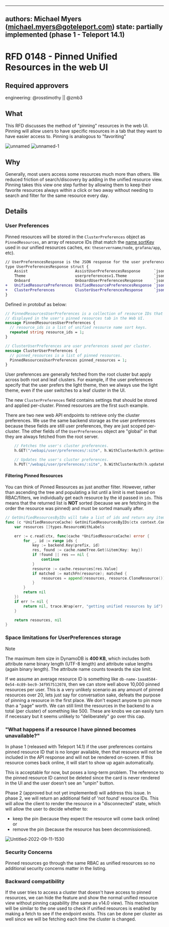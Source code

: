
---
authors: Michael Myers (michael.myers@goteleport.com)
state: partially implemented (phase 1 - Teleport 14.1)
---

# RFD 0148 - Pinned Unified Resources in the web UI

## Required approvers

engineering: @rosstimothy || @zmb3

## What

This RFD discusses the method of "pinning" resources in the web UI. Pinning will allow users to have
specific resources in a tab that they want to have easier access to. Pinning is analogous to "favoriting"

![unnamed](https://github.com/gravitational/teleport/assets/5201977/affe68b9-323f-4aa0-948c-9d8fb53f8c01)
![unnamed-1](https://github.com/gravitational/teleport/assets/5201977/1f9c5915-4cde-478c-b788-cd49b04edcd3)


## Why

Generally, most users access some resources much more than others. We reduced friction of search/discovery by
adding in the unified resource view. Pinning takes this view one step further by allowing them to keep their
favorite resources always within a click or two away without needing to search and filter for the same resource
every day.

## Details

### User Preferences

Pinned resources will be stored in the `ClusterPreferences` object as
`PinnedResources`, an array of resource IDs (that match the [name sortKey](https://github.com/gravitational/teleport/blob/master/lib/services/unified_resource.go#L389-L394) used in our
unified resources caches, ex: `theservername/node`, `grafana/app`, etc).


```diff
// UserPreferencesResponse is the JSON response for the user preferences.
type UserPreferencesResponse struct {
	Assist                     AssistUserPreferencesResponse      `json:"assist"`
	Theme                      userpreferencesv1.Theme            `json:"theme"`
	Onboard                    OnboardUserPreferencesResponse     `json:"onboard"`
+	UnifiedResourcePreferences UnifiedResourcePreferencesResponse `json:"unifiedResourcePreferences"`
+	ClusterPreferences         ClusterUserPreferencesResponse     `json:"clusterPreferences,omitempty"`
}
```

Defined in protobuf as below:

```protobuf
// PinnedResourcesUserPreferences is a collection of resource IDs that will be
// displayed in the user's pinned resources tab in the Web UI.
message PinnedResourcesUserPreferences {
  // resource_ids is a list of unified resource name sort keys.
  repeated string resource_ids = 1;
}

// ClusterUserPreferences are user preferences saved per cluster.
message ClusterUserPreferences {
  // pinned_resources is a list of pinned resources.
  PinnedResourcesUserPreferences pinned_resources = 1;
}
```

User preferences are generally fetched from the root cluster but apply across
both root and leaf clusters. For example, if the user preferences specify that
the user prefers the light theme, then we always use the light theme, even if
the user switches to a leaf cluster in the UI.

The new `ClusterPreferences` field contains settings that should be stored
and applied per-cluster. Pinned resources are the first such example.

There are two new web API endpoints to retrieve only the cluster preferences. We
use the same backend storage as the user preferences because these fields are
still user preferences, they are just scoped per-cluster. The other fields of
the `UserPreferences` object are "global" in that they are always fetched from
the root server.

```go
	// Fetches the user's cluster preferences.
	h.GET("/webapi/user/preferences/:site", h.WithClusterAuth(h.getUserClusterPreferences))

	// Updates the user's cluster preferences.
	h.PUT("/webapi/user/preferences/:site", h.WithClusterAuth(h.updateUserClusterPreferences))
```

#### Filtering Pinned Resources

You can think of Pinned Resources as just another filter. However, rather than
ascending the tree and populating a list until a limit is met based on
RBAC/filters, we individually get each resource by the id passed in `ids`. This
means that the returned list is **NOT** sorted (because we are fetching in the
order the resource was pinned) and must be sorted manually after.

```go
// GetUnifiedResourcesByIDs will take a list of ids and return any items found in the unifiedResourceCache tree by id and that return true from matchFn
func (c *UnifiedResourceCache) GetUnifiedResourcesByIDs(ctx context.Context, ids []string, matchFn func(types.ResourceWithLabels) bool) ([]types.ResourceWithLabels, error) {
	var resources []types.ResourceWithLabels

	err := c.read(ctx, func(cache *UnifiedResourceCache) error {
		for _, id := range ids {
			key := backend.Key(prefix, id)
			res, found := cache.nameTree.Get(&item{Key: key})
			if !found || res == nil {
				continue
			}
			resource := cache.resources[res.Value]
			if matched := matchFn(resource); matched {
				resources = append(resources, resource.CloneResource())
			}
		}
		return nil
	})
	if err != nil {
		return nil, trace.Wrap(err, "getting unified resources by id")
	}

	return resources, nil
}
```

### Space limitations for UserPreferences storage

> [!NOTE]
> The maximum item size in DynamoDB is **400 KB**, which includes both attribute
> name binary length (UTF-8 length) and attribute value lengths (again binary
> length). The attribute name counts towards the size limit.

If we assume an average resource ID is something like
`db-name-1aaa8584-0e54-4c89-bec9-34f957512078`, then we can store well above
10,000 pinned resources per user. This is a very unlikely scenario as any amount
of pinned resources over 20, lets just say for conversation sake, defeats the
purpose of pinning a resource in the first place. We don't expect anyone to pin
more than a "page" worth. We can still limit the resources in the backend to a
total (per cluster) of something like 500. These are knobs we can easily turn if
necessary but it seems unlikely to "deliberately" go over this cap.

### "What happens if a resource I have pinned becomes unavailable?"

In phase 1 (released with Teleport 14.1) if the user preferences contains pinned resource ID that is
no longer available, then that resource will not be included in the API response and will not
be rendered on-screen. If this resource comes back online, it will start to show up again automatically.

This is acceptable for now, but poses a long-term problem. The reference to the
pinned resource ID cannot be deleted since the card is never rendered in the UI and the user
doesn't see an "unpin" button.

Phase 2 (approved but not yet implemented) will address this issue. In phase 2,
we will return an additional field of 'not found' resource IDs. This will allow the client to
render the resource in a "disconnected" state, which will allow the user to decide whether to: 
- keep the pin (because they expect the resource will come back online) or 
- remove the pin (because the resource has been decommissioned).

![Untitled-2022-09-11-1530](https://github.com/gravitational/teleport/assets/5201977/e52c4286-bf57-49cc-bfb5-d541146f6896)

### Security Concerns

Pinned resources go through the same RBAC as unified resources so no additional security concerns matter in the listing.

### Backward compatibility
If the user tries to access a cluster that doesn't have access to pinned resources, we can hide the feature and show
the normal unified resource view without pinning capability (the same as v14.0 view). This mechanism will be similar
to the one used to check if unified resources is enabled by making a fetch to see if the endpoint exists. This can be
done per cluster as well since we will be fetching each time the cluster is changed.
